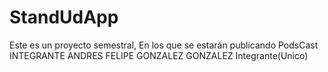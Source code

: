 # StandUdApp
Este es un proyecto semestral, En los que se estarán publicando PodsCast 
INTEGRANTE
ANDRES FELIPE GONZALEZ GONZALEZ 
Integrante(Unico)
